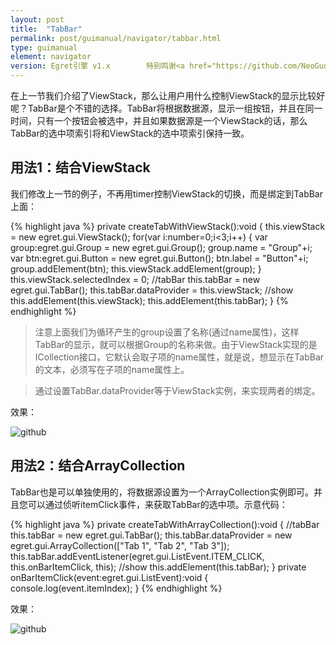 ```yaml
---
layout: post
title:  "TabBar"
permalink: post/guimanual/navigator/tabbar.html
type: guimanual
element: navigator
version: Egret引擎 v1.x        特别鸣谢<a href="https://github.com/NeoGuo/" target="_blank">郭少瑞</a>同学撰写此文档
---
```


在上一节我们介绍了ViewStack，那么让用户用什么控制ViewStack的显示比较好呢？TabBar是个不错的选择。TabBar将根据数据源，显示一组按钮，并且在同一时间，只有一个按钮会被选中，并且如果数据源是一个ViewStack的话，那么TabBar的选中项索引将和ViewStack的选中项索引保持一致。

用法1：结合ViewStack
--------------------------

我们修改上一节的例子，不再用timer控制ViewStack的切换，而是绑定到TabBar上面：

{% highlight java  %}
private createTabWithViewStack():void {
    this.viewStack = new egret.gui.ViewStack();
    for(var i:number=0;i<3;i++) {
        var group:egret.gui.Group = new egret.gui.Group();
        group.name = "Group"+i;
        var btn:egret.gui.Button = new egret.gui.Button();
        btn.label = "Button"+i;
        group.addElement(btn);
        this.viewStack.addElement(group);
    }
    this.viewStack.selectedIndex = 0;
    //tabBar
    this.tabBar = new egret.gui.TabBar();
    this.tabBar.dataProvider = this.viewStack;
    //show
    this.addElement(this.viewStack);
    this.addElement(this.tabBar);
}
{% endhighlight %}

> 注意上面我们为循环产生的group设置了名称(通过name属性)，这样TabBar的显示，就可以根据Group的名称来做。由于ViewStack实现的是ICollection接口，它默认会取子项的name属性，就是说，想显示在TabBar的文本，必须写在子项的name属性上。

> 通过设置TabBar.dataProvider等于ViewStack实例，来实现两者的绑定。

效果：

![github]({{site.baseurl}}/assets/img/tabbar1.png "Egret")

用法2：结合ArrayCollection
--------------------------

TabBar也是可以单独使用的，将数据源设置为一个ArrayCollection实例即可。并且您可以通过侦听itemClick事件，来获取TabBar的选中项。示意代码：

{% highlight java  %}
private createTabWithArrayCollection():void {
    //tabBar
    this.tabBar = new egret.gui.TabBar();
    this.tabBar.dataProvider = new egret.gui.ArrayCollection(["Tab 1", "Tab 2", "Tab 3"]);
    this.tabBar.addEventListener(egret.gui.ListEvent.ITEM_CLICK, this.onBarItemClick, this);
    //show
    this.addElement(this.tabBar);
}
private onBarItemClick(event:egret.gui.ListEvent):void {
    console.log(event.itemIndex);
}
{% endhighlight %}

效果：

![github]({{site.baseurl}}/assets/img/tabbar2.png "Egret")